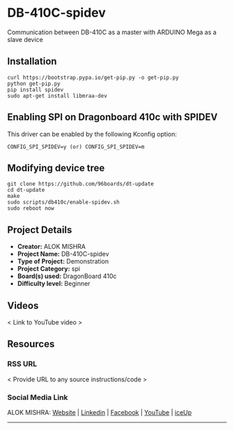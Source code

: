 # DB-410C-spidev

Communication between DB-410C as a master with ARDUINO Mega as a slave device

## Installation
```
curl https://bootstrap.pypa.io/get-pip.py -o get-pip.py
python get-pip.py
pip install spidev
sudo apt-get install libmraa-dev
```

## Enabling SPI on Dragonboard 410c with SPIDEV
This driver can be enabled by the following Kconfig option:
```
CONFIG_SPI_SPIDEV=y (or) CONFIG_SPI_SPIDEV=m
```
## Modifying device tree
```
git clone https://github.com/96boards/dt-update
cd dt-update
make
sudo scripts/db410c/enable-spidev.sh
sudo reboot now
```

## Project Details

- **Creator:** ALOK MISHRA
- **Project Name:** DB-410C-spidev
- **Type of Project:** Demonstration
- **Project Category:** spi
- **Board(s) used:** DragonBoard 410c
- **Difficulty level:** Beginner

## Videos

< Link to YouTube video >

## Resources

### RSS URL

< Provide URL to any source instructions/code >

### Social Media Link

ALOK MISHRA: [Website](http://robopathshala.66ghz.com/) | [Linkedin](https://www.linkedin.com/in/alok-mishra-23055a74/) | [Facebook](https://www.facebook.com/alokmishra.mishra3) | [YouTube](https://www.youtube.com/channel/UCNOHaiZpf-HhyazeYqTeXvA) | [iceUp](http://iceup.in/)

***
